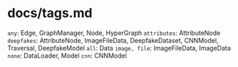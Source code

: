 # docs/tags.md

`any`: Edge, GraphManager, Node, HyperGraph
`attributes`: AttributeNode
`deepfakes`: AttributeNode, ImageFileData, DeepfakeDataset, CNNModel, Traversal, DeepfakeModel
`all`: Data
`image, file`: ImageFileData, ImageData
`none`: DataLoader, Model
`cnn`: CNNModel
